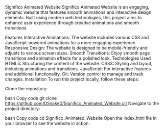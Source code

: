Significo Animated Website
Significo Animated Website is an engaging, dynamic website that features smooth animations and interactive design elements. Built using modern web technologies, this project aims to enhance user experience through creative animations and smooth transitions.

Features
Interactive Animations: The website includes various CSS and JavaScript-powered animations for a more engaging experience.
Responsive Design: The website is designed to be mobile-friendly and adjusts to various screen sizes.
Smooth Transitions: Enjoy smooth page transitions and animation effects for a polished look.
Technologies Used
HTML5: Structuring the content of the website.
CSS3: Styling and layout, including animations and transitions.
JavaScript: For interactive features and additional functionality.
Git: Version control to manage and track changes.
Installation
To run this project locally, follow these steps:

Clone the repository:

bash
Copy code
git clone https://github.com/DSnake0/Significo_Animated_Website.git
Navigate to the project directory:

bash
Copy code
cd Significo_Animated_Website
Open the index.html file in your browser to see the website in action.
